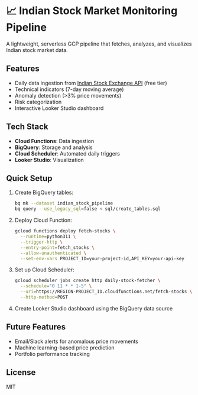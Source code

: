 # 📈 Indian Stock Market Monitoring Pipeline

A lightweight, serverless GCP pipeline that fetches, analyzes, and visualizes Indian stock market data.

## Features

- Daily data ingestion from [Indian Stock Exchange API](https://indianapi.in/indian-stock-market) (free tier)
- Technical indicators (7-day moving average)
- Anomaly detection (>3% price movements)
- Risk categorization
- Interactive Looker Studio dashboard

## Tech Stack

- **Cloud Functions**: Data ingestion
- **BigQuery**: Storage and analysis
- **Cloud Scheduler**: Automated daily triggers
- **Looker Studio**: Visualization

## Quick Setup

1. Create BigQuery tables:
   ```bash
   bq mk --dataset indian_stock_pipeline
   bq query --use_legacy_sql=false < sql/create_tables.sql
   ```

2. Deploy Cloud Function:
   ```bash
   gcloud functions deploy fetch-stocks \
     --runtime=python311 \
     --trigger-http \
     --entry-point=fetch_stocks \
     --allow-unauthenticated \
     --set-env-vars PROJECT_ID=your-project-id,API_KEY=your-api-key
   ```

3. Set up Cloud Scheduler:
   ```bash
   gcloud scheduler jobs create http daily-stock-fetcher \
     --schedule="0 11 * * 1-5" \
     --uri=https://REGION-PROJECT_ID.cloudfunctions.net/fetch-stocks \
     --http-method=POST
   ```

4. Create Looker Studio dashboard using the BigQuery data source

## Future Features

- Email/Slack alerts for anomalous price movements
- Machine learning-based price prediction
- Portfolio performance tracking

## License

MIT